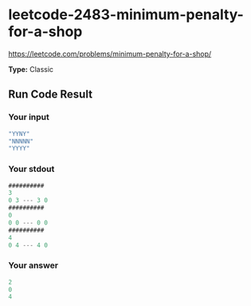 # leetcode-2483-minimum-penalty-for-a-shop

https://leetcode.com/problems/minimum-penalty-for-a-shop/

**Type:** Classic

## Run Code Result

### Your input

<!-- prettier-ignore -->
```js
"YYNY"
"NNNNN"
"YYYY"
```

### Your stdout

<!-- prettier-ignore -->
```js
##########
3
0 3 --- 3 0
##########
0
0 0 --- 0 0
##########
4
0 4 --- 4 0
```

### Your answer

<!-- prettier-ignore -->
```js
2
0
4
```
